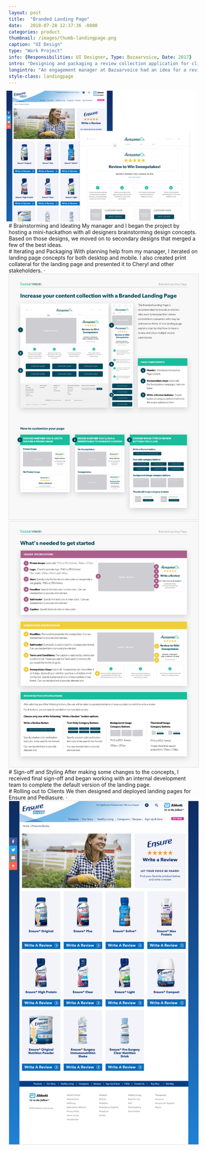 ```yaml
---
layout: post
title:  "Branded Landing Page"
date:   2018-07-28 12:37:36 -0800
categories: product
thumbnail: /images/thumb-landingpage.png
caption: "UI Design"
type: "Work Project"
info: {Responsibilities: UI Designer, Type: Bazaarvoice, Date: 2017}
intro: "Designing and packaging a review collection application for clients."
longintro: "An engagement manager at Bazaarvoice had an idea for a review collection landing page that would help clients to collect more reviews. I worked with our internal Design  team and internal resources to design the application using a React Framework."
style-class: landingpage
---
```


<div class="full-bleed-image landingpage" markdown="1" style="padding-bottom: 0;">
<div class="wrapper" markdown="1">
  <img src="/assets/landing_page2.png" style="width: 900px; margin-left: -6px;"/>
</div>
</div>

<div class="full-bleed-white" markdown="1">
<div class="wrapper" markdown="1">
# Brainstorming and Ideating
My manager and I began the project by hosting a mini-hackathon with all designers brainstorming design concepts. Based on those designs, we moved on to secondary designs that merged a few of the best ideas.
</div>
</div>

<div class="full-bleed-grey" markdown="1">
<div class="wrapper" markdown="1">
# Iterating and Packaging
With planning help from my manager, I iterated on landing page concepts for both desktop and mobile. I also created print collateral for the landing page and presented it to Cheryl and other stakeholders. ·	
</div>
<div class="midsize-image">
	<img src="/assets/landing_page_print1.png" style="border: 1px solid #ddd"/>
</div>
<div class="midsize-image">
	<img src="/assets/landing_page_print2.png" style="border: 1px solid #ddd"/>
</div>
</div>

<div class="full-bleed-white" markdown="1">
<div class="wrapper" markdown="1">
# Sign-off and Styling 
After making some changes to the concepts, I received final sign-off and began working with an internal development team to complete the default version of the landing page. 
</div>
</div>

<div class="full-bleed-grey" markdown="1">
<div class="wrapper" markdown="1">
# Rolling out to Clients
We then designed and deployed landing pages for Ensure and Pediasure. ·	
</div>
<div class="midsize-image">
	<img src="/assets/ensure_landing_page.png" style="border: 1px solid #ddd"/>
</div>
</div>
